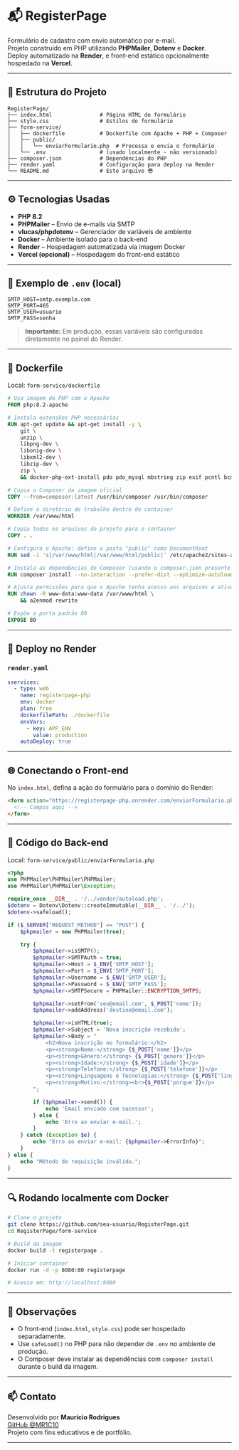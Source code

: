 # 📬 RegisterPage

Formulário de cadastro com envio automático por e-mail.  
Projeto construído em PHP utilizando **PHPMailer**, **Dotenv** e **Docker**.  
Deploy automatizado na **Render**, e front-end estático opcionalmente hospedado na **Vercel**.

---

## 🧱 Estrutura do Projeto

```
RegisterPage/
├── index.html               # Página HTML do formulário
├── style.css                # Estilos do formulário
├── form-service/
│   ├── dockerfile           # Dockerfile com Apache + PHP + Composer
│   ├── public/
│   │   └── enviarFormulario.php  # Processa e envia o formulário
│   └── .env                 # (usado localmente - não versionado)
├── composer.json            # Dependências do PHP
├── render.yaml              # Configuração para deploy na Render
└── README.md                # Este arquivo 😎
```

---

## ⚙️ Tecnologias Usadas

- **PHP 8.2**
- **PHPMailer** – Envio de e-mails via SMTP
- **vlucas/phpdotenv** – Gerenciador de variáveis de ambiente
- **Docker** – Ambiente isolado para o back-end
- **Render** – Hospedagem automatizada via imagem Docker
- **Vercel (opcional)** – Hospedagem do front-end estático

---

## 📄 Exemplo de `.env` (local)

```env
SMTP_HOST=smtp.exemplo.com
SMTP_PORT=465
SMTP_USER=usuario
SMTP_PASS=senha
```

> **Importante:** Em produção, essas variáveis são configuradas diretamente no painel do Render.

---

## 🐳 Dockerfile

Local: `form-service/dockerfile`

```Dockerfile
# Usa imagem do PHP com o Apache
FROM php:8.2-apache

# Instala extensões PHP necessárias
RUN apt-get update && apt-get install -y \
    git \
    unzip \
    libpng-dev \
    libonig-dev \
    libxml2-dev \
    libzip-dev \
    zip \
    && docker-php-ext-install pdo pdo_mysql mbstring zip exif pcntl bcmath

# Copia o Composer da imagem oficial
COPY --from=composer:latest /usr/bin/composer /usr/bin/composer

# Define o diretório de trabalho dentro do container
WORKDIR /var/www/html

# Copia todos os arquivos do projeto para o container
COPY . .

# Configura o Apache: define a pasta "public" como DocumentRoot
RUN sed -i 's|/var/www/html|/var/www/html/public|' /etc/apache2/sites-available/000-default.conf

# Instala as dependências do Composer (usando o composer.json presente na raiz ou na pasta correta)
RUN composer install --no-interaction --prefer-dist --optimize-autoloader

# Ajusta permissões para que o Apache tenha acesso aos arquivos e ativa o mod_rewrite
RUN chown -R www-data:www-data /var/www/html \
    && a2enmod rewrite

# Expõe a porta padrão 80
EXPOSE 80

```

---

## 🚀 Deploy no Render

### `render.yaml`

```yaml
sservices:
  - type: web
    name: registerpage-php
    env: docker
    plan: free
    dockerfilePath: ./dockerfile
    envVars:
      - key: APP_ENV
        value: production
    autoDeploy: true
```

---

## 🌐 Conectando o Front-end

No `index.html`, defina a ação do formulário para o domínio do Render:

```html
<form action="https://registerpage-php.onrender.com/enviarFormulario.php" method="POST">
  <!-- Campos aqui -->
</form>
```

---

## 📨 Código do Back-end

Local: `form-service/public/enviarFormulario.php`

```php
<?php
use PHPMailer\PHPMailer\PHPMailer;
use PHPMailer\PHPMailer\Exception;

require_once __DIR__ . '/../vendor/autoload.php';
$dotenv = Dotenv\Dotenv::createImmutable(__DIR__ . '/../');
$dotenv->safeload();

if ($_SERVER["REQUEST_METHOD"] == "POST") {
    $phpmailer = new PHPMailer(true);

    try {
        $phpmailer->isSMTP();
        $phpmailer->SMTPAuth = true;
        $phpmailer->Host = $_ENV['SMTP_HOST'];
        $phpmailer->Port = $_ENV['SMTP_PORT'];
        $phpmailer->Username = $_ENV['SMTP_USER'];
        $phpmailer->Password = $_ENV['SMTP_PASS'];
        $phpmailer->SMTPSecure = PHPMailer::ENCRYPTION_SMTPS;

        $phpmailer->setFrom('seu@email.com', $_POST['nome']);
        $phpmailer->addAddress('destino@email.com');

        $phpmailer->isHTML(true);
        $phpmailer->Subject = 'Nova inscrição recebida';
        $phpmailer->Body = "
            <h2>Nova inscrição no formulário:</h2>
            <p><strong>Nome:</strong> {$_POST['nome']}</p>
            <p><strong>Gênero:</strong> {$_POST['genero']}</p>
            <p><strong>Idade:</strong> {$_POST['idade']}</p>
            <p><strong>Telefone:</strong> {$_POST['telefone']}</p>
            <p><strong>Linguagens e Tecnologias:</strong> {$_POST['linguagens']}</p>
            <p><strong>Motivo:</strong><br>{$_POST['porque']}</p>
        ";

        if ($phpmailer->send()) {
            echo 'Email enviado com sucesso!';
        } else {
            echo 'Erro ao enviar e-mail.';
        }
    } catch (Exception $e) {
        echo "Erro ao enviar e-mail: {$phpmailer->ErrorInfo}";
    }
} else {
    echo "Método de requisição inválido.";
}
```

---

## 🔍 Rodando localmente com Docker

```bash
# Clone o projeto
git clone https://github.com/seu-usuario/RegisterPage.git
cd RegisterPage/form-service

# Build da imagem
docker build -t registerpage .

# Iniciar container
docker run -d -p 8080:80 registerpage

# Acesse em: http://localhost:8080
```

---

## 📌 Observações

- O front-end (`index.html`, `style.css`) pode ser hospedado separadamente.
- Use `safeLoad()` no PHP para não depender de `.env` no ambiente de produção.
- O Composer deve instalar as dependências com `composer install` durante o build da imagem.

---

## 📫 Contato

Desenvolvido por **Mauricio Rodrigues**  
[GitHub @MR1C10](https://github.com/MR1C10)  
Projeto com fins educativos e de portfólio.

---